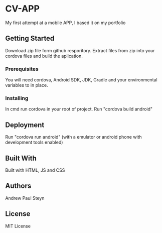 # CV-APP
My first attempt at a mobile APP, I based it on my portfolio
## Getting Started
Download zip file form github resporitory. Extract files from zip into your cordova files and build the aplication.
### Prerequisites
You will need cordova, Android SDK, JDK, Gradle and your environmental variables to in place.
### Installing
In cmd run cordova in your root of project.
Run "cordova build android"
## Deployment
Run "cordova run android" (with a emulator or android phone with development tools enabled)
## Built With
Built with HTML, JS and CSS
## Authors
Andrew Paul Steyn
## License
MIT License
